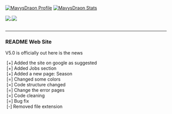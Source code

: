 [![MavysDraon Profile](https://github-readme-stats.vercel.app/api?username=MavysDraon&theme=tokyonight)](https://github.com/MavysDraon/MavysDraon/) 
[![MavysDraon Stats](https://github-readme-stats.vercel.app/api/top-langs/?username=MavysDraon&theme=tokyonight)](https://github.com/MavysDraon/MavysDraon/)

<a href="https://github.com/MavysDraon/EnderCraft">
  <img align="center" src="https://github-readme-stats.vercel.app/api/pin/?username=MavysDraon&repo=EnderCraft&theme=tokyonight" />
</a>
<a href="https://github.com/MavysDraon/MavysDraon">
  <img align="center" src="https://github-readme-stats.vercel.app/api/pin/?username=MavysDraon&repo=MavysDraon&theme=tokyonight" />
</a>
<br></br>

<!-- # MavysDraon

<p>☕️ | Java developer</p>
<p>💻 | JavaScript developer</p>
<p>📋 | Html developer</p>
<p>📐 | Css developer</p>

[![MavysDraon's GitHub stats](https://github-readme-stats.vercel.app/api?username=MavysDraon&theme=tokyonight)](https://github.com/anuraghazra/github-readme-stats)
[⠀](https://github.com/MavysDraon)
[![MavysDraon's GitHub stats](https://github-readme-stats.vercel.app/api/top-langs/?username=MavysDraon&theme=tokyonight)](https://github.com/MavysDraon/MavysDraon/)

<div>
  <a href="https://github.com/YumaHisai/">
    <img height="350" src="https://i.imgur.com/OUXal4M.png">
  </a>
  ⠀⠀⠀
  <a href="https://github.com/SpeedersCoders">⠀⠀⠀
    <img height="140" src="https://i.imgur.com/Fpll68w.png">
  </a>
    ⠀⠀⠀
  <a href="https://github.com/MavysDraon/">⠀⠀⠀
    <img height="350" src="https://i.imgur.com/ge0064W.png">
  </a>
</div> -->

<!-- <a href="https://github.com/MavysDraon/Gangs">
  <img align="center" src="https://github-readme-stats.vercel.app/api/pin/?username=MavysDraon&repo=Gangs&theme=tokyonight" />
</a> -->

<hr>

<h3>README Web Site</h3>

  <p class="title">V5.0 is officially out here is the news</p>

  <p class="novità">
    <img src="https://img.shields.io/badge/-Added-green" alt="" />
    [+] Added the site on google as suggested
    <br id="line" />
    <img src="https://img.shields.io/badge/-Added-green" alt="" />
    [+] Added Jobs section
    <br id="line" />
    <img src="https://img.shields.io/badge/-Added-green" alt="" />
    [+] Added a new page: Season
    <br id="line" />
    <img src="https://img.shields.io/badge/-Changed-yellow" alt="" />
    [=] Changed some colors
    <br id="line" />
    <img src="https://img.shields.io/badge/-Changed-yellow" alt="" />
    [=] Code structure changed
    <br id="line" />
    <img src="https://img.shields.io/badge/-Changed-yellow" alt="" />
    [=] Change the error pages
    <br id="line" />
    <img src="https://img.shields.io/badge/-Changed-yellow" alt="" />
    [=] Code cleaning
    <br id="line" />
    <img src="https://img.shields.io/badge/-Changed-yellow" alt="" />
    [=] Bug fix
    <br id="line" />
    <img src="https://img.shields.io/badge/-Removed-red" alt="" />
    [-] Removed file extension
  </p>
